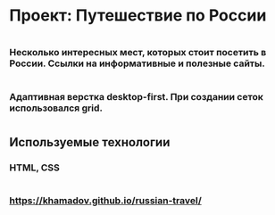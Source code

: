 # Проект: Путешествие по России
#
### Несколько интересных мест, которых стоит посетить в России. Ссылки на информативные и полезные сайты.
#
### Адаптивная верстка **desktop-first**. При создании сеток использовался **grid**.
#
## **Используемые технологии**
### HTML, CSS
#
### https://khamadov.github.io/russian-travel/